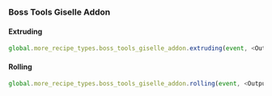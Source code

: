 ### Boss Tools Giselle Addon

#### Extruding

```js
global.more_recipe_types.boss_tools_giselle_addon.extruding(event, <Output item>, <Input item>, <Time in ticks (200 by default)>, <id>)
```

#### Rolling

```js
global.more_recipe_types.boss_tools_giselle_addon.rolling(event, <Output item>, <Input item>, <Time in ticks (200 by default)>, <id>)
```